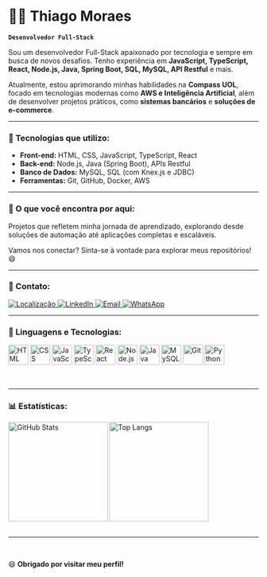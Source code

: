 # 👨‍💻 Thiago Moraes

**`Desenvolvedor Full-Stack`**

Sou um desenvolvedor Full-Stack apaixonado por tecnologia e sempre em busca de novos desafios. Tenho experiência em **JavaScript, TypeScript, React, Node.js, Java, Spring Boot, SQL, MySQL, API Restful** e mais.

Atualmente, estou aprimorando minhas habilidades na **Compass UOL**, focado em tecnologias modernas como **AWS e Inteligência Artificial**, além de desenvolver projetos práticos, como **sistemas bancários** e **soluções de e-commerce**.

---

### 🔨 Tecnologias que utilizo:

- **Front-end:** HTML, CSS, JavaScript, TypeScript, React  
- **Back-end:** Node.js, Java (Spring Boot), APIs Restful  
- **Banco de Dados:** MySQL, SQL (com Knex.js e JDBC)  
- **Ferramentas:** Git, GitHub, Docker, AWS  

---

### 🚀 O que você encontra por aqui:

Projetos que refletem minha jornada de aprendizado, explorando desde soluções de automação até aplicações completas e escaláveis.

Vamos nos conectar? Sinta-se à vontade para explorar meus repositórios! 😄

---

### 📌 Contato:

<p align="left">
  <a href="https://www.google.com/maps/place/Teresópolis,+RJ" target="_blank">
    <img src="https://img.shields.io/badge/Localização-Teresópolis%2C%20RJ%2C%20Brasil-blue?style=for-the-badge&logo=google-maps&logoColor=white" alt="Localização">
  </a>
  <a href="https://www.linkedin.com/in/seu-usuario" target="_blank">
    <img src="https://img.shields.io/badge/LinkedIn-0077B5?style=for-the-badge&logo=linkedin&logoColor=white" alt="LinkedIn">
  </a>
  <a href="mailto:thiagomottamoraes@gmail.com" target="_blank">
    <img src="https://img.shields.io/badge/Email-D14836?style=for-the-badge&logo=gmail&logoColor=white" alt="Email">
  </a>
  <a href="https://wa.me/+5521991446493" target="_blank">
    <img src="https://img.shields.io/badge/WhatsApp-25D366?style=for-the-badge&logo=whatsapp&logoColor=white" alt="WhatsApp">
  </a>
</p>

---

### 🤖 Linguagens e Tecnologias:

<p>
  <img src="https://cdn.jsdelivr.net/gh/devicons/devicon@latest/icons/html5/html5-original.svg" title="HTML" width="40"/>
  <img src="https://cdn.jsdelivr.net/gh/devicons/devicon@latest/icons/css3/css3-original.svg" title="CSS" width="40"/>
  <img src="https://cdn.jsdelivr.net/gh/devicons/devicon@latest/icons/javascript/javascript-original.svg" title="JavaScript" width="40"/>
  <img src="https://cdn.jsdelivr.net/gh/devicons/devicon@latest/icons/typescript/typescript-original.svg" title="TypeScript" width="40"/>
  <img src="https://cdn.jsdelivr.net/gh/devicons/devicon@latest/icons/react/react-original.svg" title="React" width="40"/>
  <img src="https://cdn.jsdelivr.net/gh/devicons/devicon@latest/icons/nodejs/nodejs-original.svg" title="Node.js" width="40"/>
  <img src="https://cdn.jsdelivr.net/gh/devicons/devicon@latest/icons/java/java-original.svg" title="Java" width="40"/>
  <img src="https://cdn.jsdelivr.net/gh/devicons/devicon@latest/icons/mysql/mysql-original.svg" title="MySQL" width="40"/>
  <img src="https://cdn.jsdelivr.net/gh/devicons/devicon@latest/icons/git/git-original.svg" title="Git" width="40"/>
  <img src="https://cdn.jsdelivr.net/gh/devicons/devicon@latest/icons/python/python-original.svg" title="Python" width="40"/>
</p>

<br/>

---

### 📊 Estatísticas:

<p>
  <img align="left" alt="GitHub Stats" height="200" src="https://github-readme-stats.vercel.app/api?username=ThiagoMoraes97&show_icons=true&theme=tokyonight&include_all_commits=true&locale=pt-br"/>

  <img align="left" alt="Top Langs" height="200" src="https://github-readme-stats.vercel.app/api/top-langs/?username=ThiagoMoraes97&theme=tokyonight&layout=compact&custom_title=Tecnologias&langs_count=9"/>
</p>

<br clear="left"/>

<br/>

---

<br/>

😄 **Obrigado por visitar meu perfil!**
